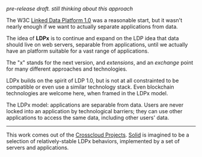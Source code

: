 *pre-release draft.   still thinking about this approach*

The W3C [Linked Data Platform 1.0](http://www.w3.org/TR/2015/REC-ldp-20150226/) was a reasonable start, but it wasn't nearly enough if we want to actually separate applications from data.

The idea of **LDPx** is to continue and expand on the LDP idea that data should live on web servers, separable from applications, until we actually have an platform suitable for a vast range of applications.

The "x" stands for the next version, and *extensions*, and an *exchange* point for many different approaches and technologies.

LDPx builds on the spirit of LDP 1.0, but is not at all constrainted to be compatible or even use a similar technology stack.   Even blockchain technologies are welcome here, when framed in the LDPx model.

The LDPx model: applications are separable from data.   Users are never locked into an application by technological barriers; they can use other applications to access the same data, including other users' data.

-----

This work comes out of the [Crosscloud Projects](http://crosscloud.org).   [Solid](https://github.com/solid/solid) is imagined to be a selection of relatively-stable LDPx behaviors, implemented by a set of servers and applications.
